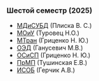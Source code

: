 ### Шестой семестр (2025)

- [МДиСУБД](https://github.com/JankLumin/BSUIR-Labs/tree/semester-6/MDSYBD) (Плиска В. С.)
- [МОиУ](https://github.com/JankLumin/BSUIR-Labs/tree/semester-6/MOiU) (Туровец Н.О.)
- [МТран](https://github.com/JankLumin/BSUIR-Labs/tree/semester-6/MTRAN) (Гриценко Н. Ю.)
- [ОЭД](https://github.com/JankLumin/BSUIR-Labs/tree/semester-6/OED) (Ганусевич М.В.)
- [ОСиСП](https://github.com/JankLumin/BSUIR-Labs/tree/semester-6/OSISP) (Гриценко Н. Ю.)
- [ПрМП](https://github.com/JankLumin/BSUIR-Labs/tree/semester-6/PRMP) (Тушинская Е.В.)
- [ИСОБ](https://github.com/JankLumin/BSUIR-Labs/tree/semester-6/ISOB) (Герчик А.В.)
